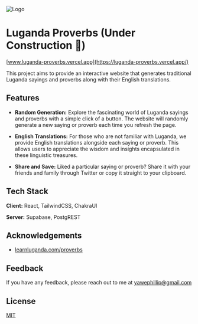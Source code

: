 
![Logo](https://i.ibb.co/X3mdQ9b/Logo.png)


# Luganda Proverbs (Under Construction 🚧)
[www.luganda-proverbs.vercel.app](https://luganda-proverbs.vercel.app/)

This project aims to provide an interactive website that generates traditional Luganda sayings and proverbs along with their English translations.


## Features

- **Random Generation:** Explore the fascinating world of Luganda sayings and proverbs with a simple click of a button. The website will randomly generate a new saying or proverb each time you refresh the page.

- **English Translations:** For those who are not familiar with Luganda, we provide English translations alongside each saying or proverb. This allows users to appreciate the wisdom and insights encapsulated in these linguistic treasures.

- **Share and Save:** Liked a particular saying or proverb? Share it with your friends and family through Twitter or copy it straight to your clipboard. 

## Tech Stack

**Client:** React, TailwindCSS, ChakraUI

**Server:** Supabase, PostgREST


## Acknowledgements

 - [learnluganda.com/proverbs](https://learnluganda.com/proverbs)



## Feedback

If you have any feedback, please reach out to me at yawephillip@gmail.com


## License

[MIT](https://choosealicense.com/licenses/mit/)


